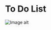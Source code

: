 # To Do List

![Image alt](https://github.com/JolyGolfqw/react-react-todo-list/blob/main/%D0%A1%D0%BD%D0%B8%D0%BC%D0%BE%D0%BA%20%D1%8D%D0%BA%D1%80%D0%B0%D0%BD%D0%B0%202022-03-29%20113102.png)
